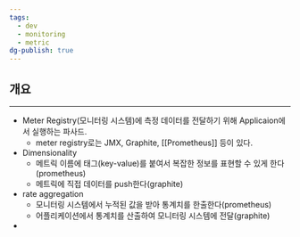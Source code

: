 ```yaml
---
tags:
  - dev
  - monitoring
  - metric
dg-publish: true
---
```

## 개요
---
- Meter Registry(모니터링 시스템)에 측정 데이터를 전달하기 위해 Applicaion에서 실행하는 파사드.
	- meter registry로는 JMX, Graphite, [[Prometheus]] 등이 있다.
- Dimensionality
	- 메트릭 이름에 태그(key-value)를 붙여서 복잡한 정보를 표현할 수 있게 한다(prometheus)
	- 메트릭에 직접 데이터를 push한다(graphite)
- rate aggregation
	- 모니터링 시스템에서 누적된 값을 받아 통계치를 한출한다(prometheus)
	- 어플리케이션에서 통계치를 산출하여 모니터링 시스템에 전달(graphite)
- 
